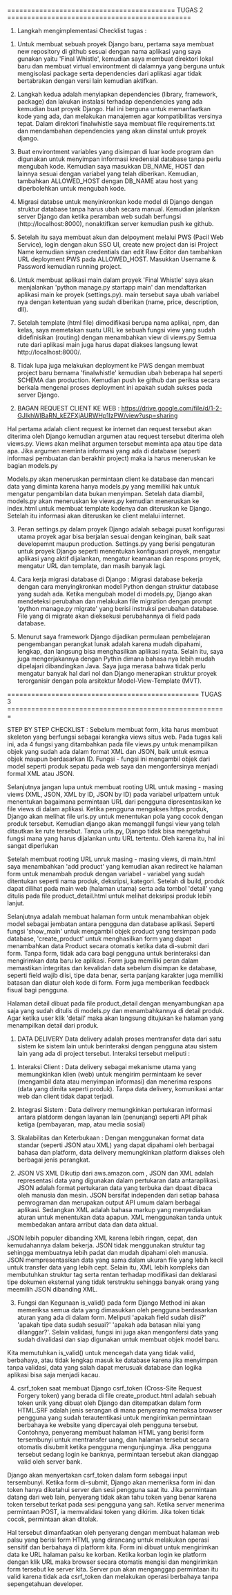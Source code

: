========================================== TUGAS 2 ==============================================
1. Langkah mengimplementasi Checklist tugas : 
1) Untuk membuat sebuah proyek Django baru, pertama saya membuat new repository di github sesuai dengan nama aplikasi yang saya gunakan yaitu 'Final Whistle', kemudian saya membuat direktori lokal baru dan membuat virtual environtment di dalamnya yang berguna untuk mengisolasi package serta dependencies dari aplikasi agar tidak bertabrakan dengan versi lain kemudian aktifkan.

2) Langkah kedua adalah menyiapkan dependencies (library, framework, package) dan lakukan instalasi terhadap dependencies yang ada kemudian buat proyek Django. Hal ini berguna untuk memanfaatkan kode yang ada, dan melakukan manajemen agar kompatibilitas versinya tepat. Dalam direktori finalwhistle saya membuat file requirements.txt dan mendambahan dependencies yang akan diinstal untuk proyek django.

3) Buat environtment variables yang disimpan di luar kode program dan digunakan untuk menyimpan informasi kredensial database tanpa perlu mengubah kode. Kemudian saya masukkan DB_NAME, HOST dan lainnya sesuai dengan variabel yang telah diberikan. Kemudian, tambahkan ALLOWED_HOST dengan DB_NAME atau host yang diperbolehkan untuk mengubah kode.

4) Migrasi databse untuk menyinkronkan kode model di Django dengan struktur database tanpa harus ubah secara manual. Kemudian jalankan server Django dan ketika peramban web sudah berfungsi (http://localhost:8000), nonaktifkan server kemudian push ke github.

5) Setelah itu saya membuat akun dan delpoyment melalui PWS (Pacil Web Service), login dengan akun SSO UI, create new project dan isi Project Name kemudian simpan credentials dan edit Raw Editor  dan tambahkan URL deployment PWS pada ALLOWED_HOST. Masukkan Username & Password kemudian running project.

6) Untuk membuat aplikasi main dalam proyek 'Final Whistle' saya akan menjalankan 'python manage.py startapp main' dan mendaftarkan aplikasi main ke proyek (settings.py). main tersebut saya ubah variabel nya dengan ketentuan yang sudah diberikan (name, price, description, dll).

7) Setelah template (html file) dimodifikasi berupa nama aplikai, npm, dan kelas, saya memetakan suatu URL ke sebuah fungsi view yang sudah didefinisikan (routing) dengan menambahkan view di views.py Semua rute dari aplikasi main juga harus dapat diakses langsung lewat http://localhost:8000/.

8) Tidak lupa juga melakukan deployment ke PWS dengan membuat project baru bernama 'finalwhistle' kemudian ubah beberapa hal seperti SCHEMA dan production. Kemudian push ke github dan periksa secara berkala mengenai proses deployment ini apakah sudah sukses pada server Django.


2. BAGAN REQUEST CLIENT KE WEB : 
https://drive.google.com/file/d/1-2-GJIkhWIBaRN_kEZFXjAURWHp1IzPW/view?usp=sharing

Hal pertama adalah client request ke internet dan request tersebut akan diterima oleh Django kemudian argumen atau request tersebut diterima oleh views.py. Views akan melihat argumen tersebut meminta apa atau tipe data apa. Jika argumen meminta informasi yang ada di database (seperti informasi pembuatan dan berakhir project) maka ia harus meneruskan ke bagian models.py

Models.py akan meneruskan permintaan client ke database dan mencari data yang diminta karena hanya models.py yang memiliki hak untuk mengatur pengambilan data bukan menyimpan. Setelah data diambil, models.py akan meneruskan ke views.py kemudian meneruskan ke index.html untuk membuat template kodenya dan diteruskan ke Django. Setelah itu informasi akan diteruskan ke client melalui internet.

3. Peran settings.py dalam proyek Django adalah sebagai pusat konfigurasi utama proyek agar bisa berjalan sesuai dengan keinginan, baik saat developemnt maupun production. Settings.py yang berisi pengaturan untuk proyek Django seperti menentukan konfigusari proyek, mengatur aplikasi yang aktif dijalankan, mengatur keamanan dan respons proyek, mengatur URL dan template, dan masih banyak lagi.

4. Cara kerja migrasi database di Django : 
Migrasi database bekerja dengan cara menyingkronkan model Python dengan struktur database yang sudah ada. Ketika mengubah model di models.py, Django akan mendeteksi perubahan dan melakukan file migration dengan prompt 'python manage.py migrate' yang berisi instruksi perubahan database. File yang di migrate akan dieksekusi perubahannya di field pada database.

5. Menurut saya framework Django dijadikan permulaan pembelajaran pengembangan perangkat lunak adalah karena mudah dipahami, lengkap, dan langsung bisa menghasilkan aplikasi nyata. Selain itu, saya juga mengerjakannya dengan Pythin dimana bahasa nya lebih mudah dipelajari dibandingkan Java. Saya juga merasa bahwa tidak perlu mengatur banyak hal dari nol dan Django menerapkan struktur proyek terorganisir dengan pola arsitektur Model-View-Template (MVT).

================================================ TUGAS 3 =======================================================

STEP BY STEP CHECKLIST : 
Sebelum membuat form, kita harus membuat skeleton yang berfungsi sebagai kerangka views situs web. Pada tugas kali ini, ada 4 fungsi yang ditambahkan pada file views.py untuk menampilkan objek yang sudah ada dalam format XML dan JSON, baik untuk esmua objek maupun berdasarkan ID. Fungsi - fungsi ini mengambil objek dari model seperti produk sepatu pada web saya dan mengonfersinya menjadi formal XML atau JSON.

Selanjutnya jangan lupa untuk membuat rooting URL untuk masing - masing views (XML, JSON, XML by ID, JSON by ID) pada variabel urlpattern untuk menentukan bagaimana permintaan URL dari pengguna dipresentasikan ke file views di dalam aplikasi. Ketika pengguna mengakses https produk, Django akan melihat file urls.py untuk menentukan pola yang cocok dengan produk tersebut. Kemudian django akan memanggil fungsi view yang telah ditautkan ke rute tersebut. Tanpa urls.py, Django tidak bisa mengetahui fungsi mana yang harus dijalankan untu URL tertentu. Oleh karena itu, hal ini sangat diperlukan

Setelah membuat rooting URL unruk masing - masing views, di main.html saya menambahkan 'add product' yang kemudian akan redirect ke halaman form untuk menambah produk dengan variabel - variabel yang sudah ditentukan seperti nama produk, deksripsi, kategori. Setelah di build, produk dapat dilihat pada main web (halaman utama) serta ada tombol 'detail' yang ditulis pada file product_detail.html untuk melihat deksripsi produk lebih lanjut. 

Selanjutnya adalah membuat halaman form untuk menambahkan objek model sebagai jembatan antara pengguna dan database aplikasi. Seperti fungsi 'show_main' untuk mengambil objek product yang tersimpan pada database, 'create_product' untuk menghasilkan form yang dapat menambahkan data Product secara otomatis ketika data di-submit dari form. Tanpa form, tidak ada cara bagi pengguna untuk berinteraksi dan mengirimkan data baru ke aplikasi. Form juga memiliki peran dalam memastikan integritas dan kevalidan data sebelum disimpan ke database, seperti field wajib diisi, tipe data benar, serta panjang karakter juga memiliki batasan dan diatur oleh kode di form. Form juga memberikan feedback fisual bagi pengguna.

Halaman detail dibuat pada file product_detail dengan menyambungkan apa saja yang sudah ditulis di models.py dan menambahkannya di detail produk. Agar ketika user klik 'detail' maka akan langsung ditujukan ke halaman yang menampilkan detail dari produk.

1. DATA DELIVERY
Data delivery adalah proses mentransfer data dari satu sistem ke sistem lain untuk berinteraksi dengan pengguna atau sistem lain yang ada di project tersebut. Interaksi tersebut meliputi : 

1) Interaksi Client : Data delivery sebagai mekanisme utama yang memungkinkan klien (web) untuk mengirim permintaam ke sever (mengambil data atau menyimpan informasi) dan menerima respons (data yang dimita seperti produk). Tanpa data delivery, komunikasi antar web dan client tidak dapat terjadi. 

2) Integrasi Sistem : Data delivery memungkinkan pertukaran informasi antara platdorm dengan layanan lain (penunjang) seperti API pihak ketiga (pembayaran, map, atau media sosial)

3) Skalabilitas dan Keterbukaan : Dengan menggunakan format data standar (seperti JSON atau XML) yang dapat dipahami oleh berbagai bahasa dan platform, data delivery memungkinkan platform diakses oleh berbagai jenis perangkat.

2. JSON VS XML
Dikutip dari aws.amazon.com , JSON dan XML adalah representasi data yang digunakan dalam pertukaran data antaraplikasi. JSON adalah format pertukaran data yang terbuka dan dpaat dibaca oleh manusia dan mesin. JSON bersifat independen dari setiap bahasa pemrograman dan merupakan output API umum dalam berbagai aplikasi. Sedangkan XML adalah bahasa markup yang menyediakan aturan untuk menentukan data apapun. XML menggunakan tanda untuk membedakan antara arribut data dan data aktual.

JSON lebih populer dibanding XML karena lebih ringan, cepat, dan kemudahannya dalam bekerja. JSON tidak menggunakan struktur tag sehingga membuatnya lebih padat dan mudah dipahami oleh manusia. JSON mempresentasikan data yang sama dalam ukuran file yang lebih kecil untuk transfer data yang lebih cept. Selain itu, XML lebih kompleks dan membutuhkan struktur tag serta rentan terhadap modifikasi dan deklarasi tipe dokumen eksternal yang tidak terstruktu sehingga banyak orang yang meemilih JSON dibanding XML.

3. Fungsi dan Kegunaan is_valid() pada form Django
Method ini akan memeriksa semua data yang dimasukkan oleh pengguna berdasarkan aturan yang ada di dalam form. Meliputi 'apakah field sudah diisi?' 'apakah tipe data sudah sesuai?' 'apakah ada batasan nilai yang dilanggar?'. Selain validasi, fungsi ini juga akan mengonfersi data yang sudah divalidasi dan siap digunakan untuk membuat objek model baru. 

Kita memutuhkan is_valid() untuk mencegah data yang tidak valid, berbahaya, atau tidak lengkap masuk ke database karena jika menyimpan tanpa validasi, data yang salah dapat merusuak database dan logika aplikasi bisa saja menjadi kacau.

4. csrf_token saat membuat Django
csrf_token (Cross-Site Request Forgery token) yang berada di file create_product.html adalah sebuah token unik yang dibuat oleh Django dan ditempatkan dalam form HTML.SRF adalah jenis serangan di mana penyerang memaksa browser pengguna yang sudah terautentikasi untuk mengirimkan permintaan berbahaya ke website yang dipercayai oleh pengguna tersebut. Contohnya, penyerang membuat halaman HTML yang berisi form tersembunyi untuk mentransfer uang, dan halaman tersebut secara otomatis disubmit ketika pengguna mengunjunginya. Jika pengguna tersebut sedang login ke banknya, permintaan tersebut akan dianggap valid oleh server bank.

Django akan menyertakan csrf_token dalam form sebagai input tersembunyi. Ketika form di-submit, Django akan memeriksa form ini dan token hanya diketahui server dan sesi pengguna saat itu. Jika permintaan datang dari web lain, penyerang tidak akan tahu token yang benar karena token tersebut terkat pada sesi pengguna yang sah. Ketika server menerima permintaan POST, ia memvalidasi token yang dikirim. Jika token tidak cocok, permintaan akan ditolak.

Hal tersebut dimanfaatkan oleh penyerang dengan membuat halaman web palsu yang berisi form HTML yang dirancang untuk melakukan operasi sensitif dan berbahaya di platform kita. Form ini dibuat untuk mengirimkan data ke URL halaman palsu ke korban. Ketika korban login ke platform dengan klik URL maka browser secara otomatis mengisi dan mengirimkan form tersebut ke server kita. Server pun akan menganggap permintaan itu valid karena tidak ada csrf_token dan melakukan operasi berbahaya tanpa sepengetahuan developer.

